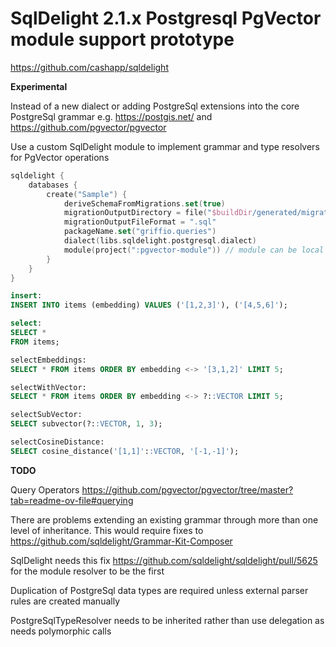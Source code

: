# SqlDelight 2.1.x Postgresql PgVector module support prototype 

https://github.com/cashapp/sqldelight

**Experimental**

Instead of a new dialect or adding PostgreSql extensions into the core PostgreSql grammar e.g. https://postgis.net/ and https://github.com/pgvector/pgvector

Use a custom SqlDelight module to implement grammar and type resolvers for PgVector operations

```kotlin
sqldelight {
    databases {
        create("Sample") {
            deriveSchemaFromMigrations.set(true)
            migrationOutputDirectory = file("$buildDir/generated/migrations")
            migrationOutputFileFormat = ".sql"
            packageName.set("griffio.queries")
            dialect(libs.sqldelight.postgresql.dialect)
            module(project(":pgvector-module")) // module can be local project or external dependency
        }
    }
}
```

```sql
insert:
INSERT INTO items (embedding) VALUES ('[1,2,3]'), ('[4,5,6]');

select:
SELECT *
FROM items;

selectEmbeddings:
SELECT * FROM items ORDER BY embedding <-> '[3,1,2]' LIMIT 5;

selectWithVector:
SELECT * FROM items ORDER BY embedding <-> ?::VECTOR LIMIT 5;

selectSubVector:
SELECT subvector(?::VECTOR, 1, 3);

selectCosineDistance:
SELECT cosine_distance('[1,1]'::VECTOR, '[-1,-1]');
```

**TODO**

Query Operators https://github.com/pgvector/pgvector/tree/master?tab=readme-ov-file#querying


There are problems extending an existing grammar through more than one level of inheritance. This would require fixes to
https://github.com/sqldelight/Grammar-Kit-Composer

SqlDelight needs this fix https://github.com/sqldelight/sqldelight/pull/5625 for the module resolver to be the first

Duplication of PostgreSql data types are required unless external parser rules are created manually

PostgreSqlTypeResolver needs to be inherited rather than use delegation as needs polymorphic calls


